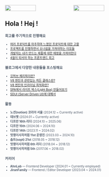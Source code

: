 
<div style="display: flex;">
  <img width="45%" src="https://raw.githubusercontent.com/klmhyeonwoo/Asset-Archieve./main/tumblr_426fdb2151ac09bc808e93d689a5e432_f7593a40_1280.gif" />
  <img width="45%" src="https://raw.githubusercontent.com/klmhyeonwoo/Asset-Archieve./main/%E1%84%86%E1%85%A1%E1%84%8B%E1%85%B5%E1%86%AB%E1%84%8F%E1%85%B3%E1%84%85%E1%85%A2%E1%84%91%E1%85%B3%E1%84%90%E1%85%B3.gif" />
</div>

## Hola ! Hej !

<span style="color:#4E5968; font-size:10px;">

### 회고를 주기적으로 진행해요
- [여러 프로덕트를 마주하며 느꼈던 프로덕트에 대한 고찰](https://klmhyeonwooo.tistory.com/172)<br>
- [프로젝트를 진행하면서 오너쉽을 가져야하는 이유들](https://klmhyeonwooo.tistory.com/149)<br>
- [개발자는 내가 만드는 제품에 대한 애정을 가져야한다](https://klmhyeonwooo.tistory.com/122)<br>
- [4월이 되서야 하는 프론트엔드 회고](https://klmhyeonwooo.tistory.com/167)<br>

### 블로그에서 다양한 내용들을 포스팅해요
- [깃허브 체리픽이란?](https://klmhyeonwooo.tistory.com/190)<br>
- [V8 엔진과 관련있는 히든 클래스란?](https://klmhyeonwooo.tistory.com/189)<br>
- [V8 엔진의 인라이닝 최적화란?](https://klmhyeonwooo.tistory.com/188)<br>
- [SPA에서 라이트 박스(Light Box) 만들어보기](https://klmhyeonwooo.tistory.com/187)<br>
- [SDUI (Server Driven UI)에 대해서](https://klmhyeonwooo.tistory.com/186)<br>


### 활동
- **노션(notion) 코리아 서울** (2024.12 ~ Currently active)
- **데브챗** (2024.01 ~ Currently active)
- **디프만 16th 리더** (2024.10 ~ 2025.06)
- **디프만 15th** (2024.06 ~ 2024.10)
- **디프만 14th** (2023.11 ~ 2024.02)
- **멋쟁이사자처럼 11st 운영진** (2023.03 ~ 2024.10)
- **솝트(sopt) 21st** (2018.05 ~ 2018.12)
- **멋쟁이사자처럼 6th 리더** (2018.04 ~ 2018.12)
- **멋쟁이사자처럼 5th** (2017.06 ~ 2018.02)

### 커리어
- **AhnLab** — Frontend Developer (2024.01 ~ Currently employed)
- **JiranFamily** — Frontend / Editor Developer (2023.04 ~ 2024.01)
